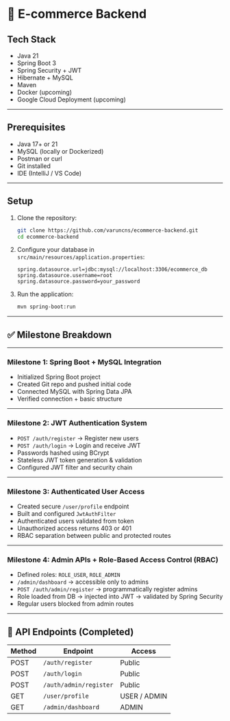 # 🛒 E-commerce Backend

##  Tech Stack
- Java 21
- Spring Boot 3
- Spring Security + JWT
- Hibernate + MySQL
- Maven
- Docker (upcoming)
- Google Cloud Deployment (upcoming)

---

##  Prerequisites

- Java 17+ or 21
- MySQL (locally or Dockerized)
- Postman or curl
- Git installed
- IDE (IntelliJ / VS Code)

---

##  Setup

1. Clone the repository:
   ```bash
   git clone https://github.com/varuncns/ecommerce-backend.git
   cd ecommerce-backend
   ```

2. Configure your database in `src/main/resources/application.properties`:

   ```properties
   spring.datasource.url=jdbc:mysql://localhost:3306/ecommerce_db
   spring.datasource.username=root
   spring.datasource.password=your_password
   ```

3. Run the application:

   ```bash
   mvn spring-boot:run
   ```

---

## ✅ Milestone Breakdown

---

###  Milestone 1: Spring Boot + MySQL Integration

* Initialized Spring Boot project
* Created Git repo and pushed initial code
* Connected MySQL with Spring Data JPA
* Verified connection + basic structure

---

###  Milestone 2: JWT Authentication System

* `POST /auth/register` → Register new users
* `POST /auth/login` → Login and receive JWT
* Passwords hashed using BCrypt
* Stateless JWT token generation & validation
* Configured JWT filter and security chain

---

###  Milestone 3: Authenticated User Access

* Created secure `/user/profile` endpoint
* Built and configured `JwtAuthFilter`
* Authenticated users validated from token
* Unauthorized access returns 403 or 401
* RBAC separation between public and protected routes

---

###  Milestone 4: Admin APIs + Role-Based Access Control (RBAC)

* Defined roles: `ROLE_USER`, `ROLE_ADMIN`
* `/admin/dashboard` → accessible only to admins
* `POST /auth/admin/register` → programmatically register admins
* Role loaded from DB → injected into JWT → validated by Spring Security
* Regular users blocked from admin routes


---

## 📮 API Endpoints (Completed)

| Method | Endpoint               | Access       |
| ------ | ---------------------- | ------------ |
| POST   | `/auth/register`       | Public       |
| POST   | `/auth/login`          | Public       |
| POST   | `/auth/admin/register` | Public       |
| GET    | `/user/profile`        | USER / ADMIN |
| GET    | `/admin/dashboard`     | ADMIN        |


```
